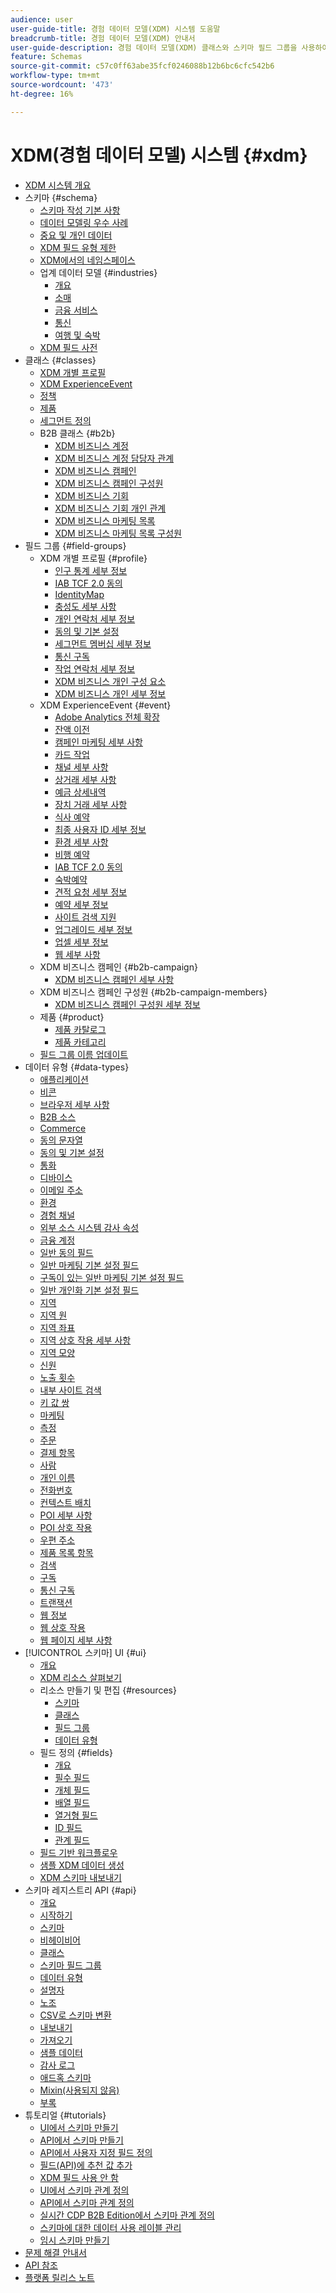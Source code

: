 ```yaml
---
audience: user
user-guide-title: 경험 데이터 모델(XDM) 시스템 도움말
breadcrumb-title: 경험 데이터 모델(XDM) 안내서
user-guide-description: 경험 데이터 모델(XDM) 클래스와 스키마 필드 그룹을 사용하여 경험 데이터를 표준화합니다.
feature: Schemas
source-git-commit: c57c0ff63abe35fcf0246088b12b6bc6cfc542b6
workflow-type: tm+mt
source-wordcount: '473'
ht-degree: 16%

---
```



# XDM(경험 데이터 모델) 시스템 {#xdm}

* [XDM 시스템 개요](home.md)
* 스키마 {#schema}
   * [스키마 작성 기본 사항](schema/composition.md)
   * [데이터 모델링 우수 사례](schema/best-practices.md)
   * [중요 및 개인 데이터](./schema/sensitive-and-personal-data.md)
   * [XDM 필드 유형 제한](schema/field-constraints.md)
   * [XDM에서의 네임스페이스](./schema/namespaces.md)
   * 업계 데이터 모델 {#industries}
      * [개요](./schema/industries/overview.md)
      * [소매](./schema/industries/retail.md)
      * [금융 서비스](./schema/industries/financial.md)
      * [통신](./schema/industries/telecom.md)
      * [여행 및 숙박](./schema/industries/travel-hospitality.md)
   * [XDM 필드 사전](schema/field-dictionary.md)
* 클래스 {#classes}
   * [XDM 개별 프로필](./classes/individual-profile.md)
   * [XDM ExperienceEvent](./classes/experienceevent.md)
   * [정책](./classes/policy.md)
   * [제품](./classes/product.md)
   * [세그먼트 정의](./classes/segment-definition.md)
   * B2B 클래스 {#b2b}
      * [XDM 비즈니스 계정](./classes/b2b/business-account.md)
      * [XDM 비즈니스 계정 담당자 관계](./classes/b2b/business-account-person-relation.md)
      * [XDM 비즈니스 캠페인](./classes/b2b/business-campaign.md)
      * [XDM 비즈니스 캠페인 구성원](./classes/b2b/business-campaign-members.md)
      * [XDM 비즈니스 기회](./classes/b2b/business-opportunity.md)
      * [XDM 비즈니스 기회 개인 관계](./classes/b2b/business-opportunity-person-relation.md)
      * [XDM 비즈니스 마케팅 목록](./classes/b2b/business-marketing-list.md)
      * [XDM 비즈니스 마케팅 목록 구성원](./classes/b2b/business-marketing-list-members.md)
* 필드 그룹 {#field-groups}
   * XDM 개별 프로필 {#profile}
      * [인구 통계 세부 정보](./field-groups/profile/demographic-details.md)
      * [IAB TCF 2.0 동의](./field-groups/profile/iab.md)
      * [IdentityMap](./field-groups/profile/identitymap.md)
      * [충성도 세부 사항](./field-groups/profile/loyalty-details.md)
      * [개인 연락처 세부 정보](./field-groups/profile/personal-contact-details.md)
      * [동의 및 기본 설정](./field-groups/profile/consents.md)
      * [세그먼트 멤버십 세부 정보](./field-groups/profile/segmentation.md)
      * [통신 구독](./field-groups/profile/telecom-subscription.md)
      * [작업 연락처 세부 정보](./field-groups/profile/work-contact-details.md)
      * [XDM 비즈니스 개인 구성 요소](./field-groups/profile/business-person-components.md)
      * [XDM 비즈니스 개인 세부 정보](./field-groups/profile/business-person-details.md)
   * XDM ExperienceEvent {#event}
      * [Adobe Analytics 전체 확장](./field-groups/event/analytics-full-extension.md)
      * [잔액 이전](./field-groups/event/balance-transfers.md)
      * [캠페인 마케팅 세부 사항](./field-groups/event/campaign-marketing-details.md)
      * [카드 작업](./field-groups/event/card-actions.md)
      * [채널 세부 사항](./field-groups/event/channel-details.md)
      * [상거래 세부 사항](./field-groups/event/commerce-details.md)
      * [예금 상세내역](./field-groups/event/deposit-details.md)
      * [장치 거래 세부 사항](./field-groups/event/device-trade-in-details.md)
      * [식사 예약](./field-groups/event/dining-reservation.md)
      * [최종 사용자 ID 세부 정보](./field-groups/event/enduserids.md)
      * [환경 세부 사항](./field-groups/event/environment-details.md)
      * [비행 예약](./field-groups/event/flight-reservation.md)
      * [IAB TCF 2.0 동의](./field-groups/event/iab.md)
      * [숙박예약](./field-groups/event/lodging-reservation.md)
      * [견적 요청 세부 정보](./field-groups/event/quote-request-details.md)
      * [예약 세부 정보](./field-groups/event/reservation-details.md)
      * [사이트 검색 지원](./field-groups/event/support-site-search.md)
      * [업그레이드 세부 정보](./field-groups/event/upgrade-details.md)
      * [업셀 세부 정보](./field-groups/event/upsell-details.md)
      * [웹 세부 사항](./field-groups/event/web-details.md)
   * XDM 비즈니스 캠페인 {#b2b-campaign}
      * [XDM 비즈니스 캠페인 세부 사항](./field-groups/b2b-campaign/details.md)
   * XDM 비즈니스 캠페인 구성원 {#b2b-campaign-members}
      * [XDM 비즈니스 캠페인 구성원 세부 정보](./field-groups/b2b-campaign-members/details.md)
   * 제품 {#product}
      * [제품 카탈로그](./field-groups/product/product-catalog.md)
      * [제품 카테고리](./field-groups/product/product-category.md)
   * [필드 그룹 이름 업데이트](./field-groups/name-updates.md)
* 데이터 유형 {#data-types}
   * [애플리케이션](./data-types/application.md)
   * [비콘](./data-types/beacon.md)
   * [브라우저 세부 사항](./data-types/browser-details.md)
   * [B2B 소스](./data-types/b2b-source.md)
   * [Commerce](./data-types/commerce.md)
   * [동의 문자열](./data-types/consent-string.md)
   * [동의 및 기본 설정](./data-types/consents.md)
   * [통화](./data-types/currency.md)
   * [디바이스](./data-types/device.md)
   * [이메일 주소](./data-types/email-address.md)
   * [환경](./data-types/environment.md)
   * [경험 채널](./data-types/experience-channel.md)
   * [외부 소스 시스템 감사 속성](./data-types/external-source-system-audit-attributes.md)
   * [금융 계정](./data-types/financial-account.md)
   * [일반 동의 필드](./data-types/consent-field.md)
   * [일반 마케팅 기본 설정 필드](./data-types/marketing-field.md)
   * [구독이 있는 일반 마케팅 기본 설정 필드](./data-types/marketing-field-subscriptions.md)
   * [일반 개인화 기본 설정 필드](./data-types/personalization-field.md)
   * [지역](./data-types/geo.md)
   * [지역 원](./data-types/geo-circle.md)
   * [지역 좌표](./data-types/geo-coordinates.md)
   * [지역 상호 작용 세부 사항](./data-types/geo-interaction-details.md)
   * [지역 모양](./data-types/geo-shape.md)
   * [신원](./data-types/identity.md)
   * [노출 횟수](./data-types/impressions.md)
   * [내부 사이트 검색](./data-types/internal-site-search.md)
   * [키 값 쌍](./data-types/key-value-pair.md)
   * [마케팅](./data-types/marketing.md)
   * [측정](./data-types/measure.md)
   * [주문](./data-types/order.md)
   * [결제 항목](./data-types/payment-item.md)
   * [사람](./data-types/person.md)
   * [개인 이름](./data-types/person-name.md)
   * [전화번호](./data-types/phone-number.md)
   * [컨텍스트 배치](./data-types/place-context.md)
   * [POI 세부 사항](./data-types/poi-details.md)
   * [POI 상호 작용](./data-types/poi-interaction.md)
   * [우편 주소](./data-types/postal-address.md)
   * [제품 목록 항목](./data-types/product-list-item.md)
   * [검색](./data-types/search.md)
   * [구독](./data-types/subscription.md)
   * [통신 구독](./data-types/telecom-subscription.md)
   * [트랜잭션](./data-types/transaction.md)
   * [웹 정보](./data-types/web-information.md)
   * [웹 상호 작용](./data-types/web-interaction.md)
   * [웹 페이지 세부 사항](./data-types/webpage-details.md)
* [!UICONTROL 스키마] UI {#ui}
   * [개요](./ui/overview.md)
   * [XDM 리소스 살펴보기](./ui/explore.md)
   * 리소스 만들기 및 편집 {#resources}
      * [스키마](./ui/resources/schemas.md)
      * [클래스](./ui/resources/classes.md)
      * [필드 그룹](./ui/resources/field-groups.md)
      * [데이터 유형](./ui/resources/data-types.md)
   * 필드 정의 {#fields}
      * [개요](./ui/fields/overview.md)
      * [필수 필드](./ui/fields/required.md)
      * [개체 필드](./ui/fields/object.md)
      * [배열 필드](./ui/fields/array.md)
      * [열거형 필드](./ui/fields/enum.md)
      * [ID 필드](./ui/fields/identity.md)
      * [관계 필드](./ui/fields/relationship.md)
   * [필드 기반 워크플로우](./ui/field-based-workflows.md)
   * [샘플 XDM 데이터 생성](./ui/sample.md)
   * [XDM 스키마 내보내기](./ui/export.md)
* 스키마 레지스트리 API {#api}
   * [개요](api/overview.md)
   * [시작하기](api/getting-started.md)
   * [스키마](api/schemas.md)
   * [비헤이비어](api/behaviors.md)
   * [클래스](api/classes.md)
   * [스키마 필드 그룹](api/field-groups.md)
   * [데이터 유형](api/data-types.md)
   * [설명자](api/descriptors.md)
   * [노조](api/unions.md)
   * [CSV로 스키마 변환](api/csv-to-schema.md)
   * [내보내기](api/export.md)
   * [가져오기](api/import.md)
   * [샘플 데이터](api/sample-data.md)
   * [감사 로그](api/audit-log.md)
   * [애드혹 스키마](api/ad-hoc.md)
   * [Mixin(사용되지 않음)](api/mixins.md)
   * [부록](api/appendix.md)
* 튜토리얼 {#tutorials}
   * [UI에서 스키마 만들기](tutorials/create-schema-ui.md)
   * [API에서 스키마 만들기](tutorials/create-schema-api.md)
   * [API에서 사용자 지정 필드 정의](./tutorials/custom-fields-api.md)
   * [필드(API)에 추천 값 추가](tutorials/suggested-values.md)
   * [XDM 필드 사용 안 함](tutorials/field-deprecation.md)
   * [UI에서 스키마 관계 정의](tutorials/relationship-ui.md)
   * [API에서 스키마 관계 정의](tutorials/relationship-api.md)
   * [실시간 CDP B2B Edition에서 스키마 관계 정의](tutorials/relationship-b2b.md)
   * [스키마에 대한 데이터 사용 레이블 관리](tutorials/labels.md)
   * [임시 스키마 만들기](tutorials/ad-hoc.md)
* [문제 해결 안내서](troubleshooting-guide.md)
* [API 참조](https://www.adobe.io/experience-platform-apis/references/schema-registry/)
* [플랫폼 릴리스 노트](https://www.adobe.com/go/platform-release-notes-en)